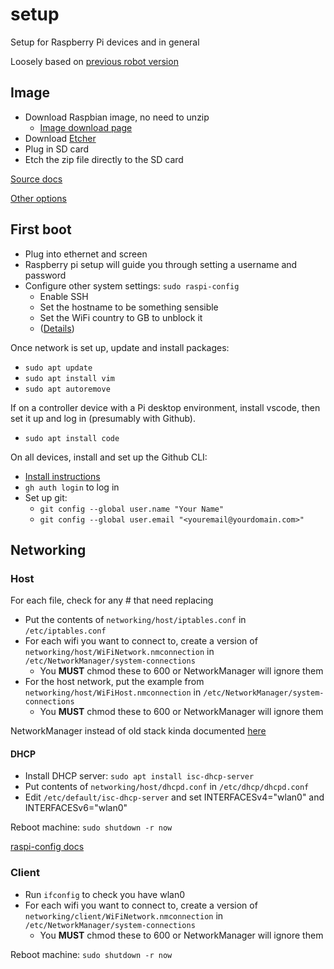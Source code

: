 # setup

Setup for Raspberry Pi devices and in general

Loosely based on [previous robot version](https://github.com/AmoebaThree/RaspberryPiSetup/blob/master/README.md)

## Image

* Download Raspbian image, no need to unzip
  * [Image download page](https://www.raspberrypi.org/downloads/)
* Download [Etcher](https://www.balena.io/etcher/)
* Plug in SD card
* Etch the zip file directly to the SD card

[Source docs](https://www.raspberrypi.org/documentation/installation/installing-images/README.md)

[Other options](https://www.raspberrypi.org/documentation/installation/installing-images/windows.md)

## First  boot

* Plug into ethernet and screen
* Raspberry pi setup will guide you through setting a username and password
* Configure other system settings: `sudo raspi-config`
  * Enable SSH
  * Set the hostname to be something sensible
  * Set the WiFi country to GB to unblock it
  * ([Details](http://www.raspberrypi-spy.co.uk/2012/05/enable-secure-shell-ssh-on-your-raspberry-pi/))

Once network is set up, update and install packages:

* `sudo apt update`
* `sudo apt install vim`
* `sudo apt autoremove`

If on a controller device with a Pi desktop environment, install vscode, then set it up and log in  (presumably with Github).

* `sudo apt install code`

On all devices, install and set up the Github CLI:

* [Install instructions](https://github.com/cli/cli/blob/trunk/docs/install_linux.md#debian)
* `gh auth login` to log in
* Set up git:
  * `git config --global user.name "Your Name"`
  * `git config --global user.email "<youremail@yourdomain.com>"`

## Networking

### Host

For each file, check for any # that need replacing

* Put the contents of `networking/host/iptables.conf` in `/etc/iptables.conf`
* For each wifi you want to connect to, create a version of  `networking/host/WiFiNetwork.nmconnection` in `/etc/NetworkManager/system-connections`
  * You **MUST** chmod these to 600 or NetworkManager will ignore them
* For the host network, put  the example from `networking/host/WiFiHost.nmconnection` in `/etc/NetworkManager/system-connections`
  * You **MUST** chmod these to 600 or NetworkManager will ignore them

NetworkManager instead of old stack kinda documented [here](https://raspberrypi.stackexchange.com/a/145594)

#### DHCP

* Install DHCP server: `sudo apt install isc-dhcp-server`
* Put contents of `networking/host/dhcpd.conf` in `/etc/dhcp/dhcpd.conf`
* Edit `/etc/default/isc-dhcp-server` and set INTERFACESv4="wlan0" and INTERFACESv6="wlan0"

Reboot machine: `sudo shutdown -r now`

[raspi-config docs](https://www.raspberrypi.org/documentation/configuration/wireless/access-point.md)

### Client

* Run `ifconfig` to check you have wlan0
* For each wifi you want to connect to, create a version of  `networking/client/WiFiNetwork.nmconnection` in `/etc/NetworkManager/system-connections`
  * You **MUST** chmod these to 600 or NetworkManager will ignore them

Reboot machine: `sudo shutdown -r now`
